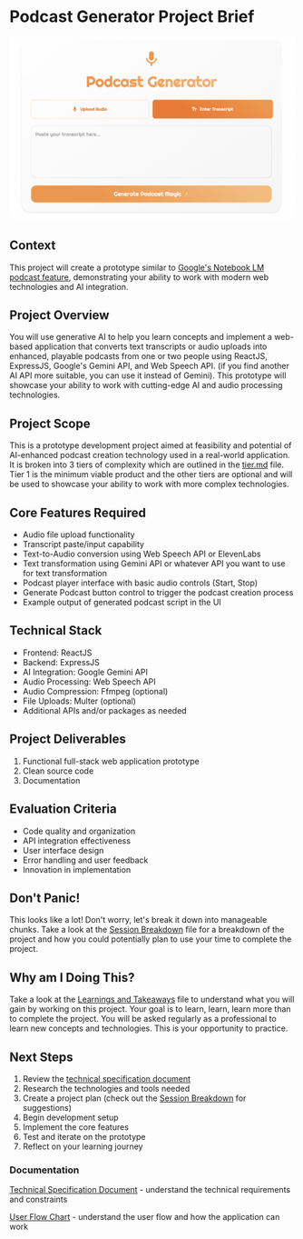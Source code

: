 # Podcast Generator Project Brief

<img src="./assets/podcast.png" alt="PodAI Creator Logo" width="750">

## Context
This project will create a prototype similar to [Google's Notebook LM podcast feature](https://notebooklm.google.com/), demonstrating your ability to work with modern web technologies and AI integration.

## Project Overview
You will use generative AI to help you learn concepts and implement a web-based application that converts text transcripts or audio uploads into enhanced, playable podcasts from one or two people using ReactJS, ExpressJS, Google's Gemini API, and Web Speech API. (if you find another AI API more suitable, you can use it instead of Gemini). This prototype will showcase your ability to work with cutting-edge AI and audio processing technologies.

## Project Scope
This is a prototype development project aimed at feasibility and potential of AI-enhanced podcast creation technology used in a real-world application. It is broken into 3 tiers of complexity which are outlined in the [tier.md](tier.md) file. Tier 1 is the minimum viable product and the other tiers are optional and will be used to showcase your ability to work with more complex technologies.

## Core Features Required
- Audio file upload functionality
- Transcript paste/input capability
- Text-to-Audio conversion using Web Speech API or ElevenLabs
- Text transformation using Gemini API or whatever API you want to use for text transformation
- Podcast player interface with basic audio controls (Start, Stop)
- Generate Podcast button control to trigger the podcast creation process
- Example output of generated podcast script in the UI


## Technical Stack
- Frontend: ReactJS
- Backend: ExpressJS
- AI Integration: Google Gemini API
- Audio Processing: Web Speech API
- Audio Compression: Ffmpeg (optional)
- File Uploads: Multer (optional)
- Additional APIs and/or packages as needed

## Project Deliverables
1. Functional full-stack web application prototype
2. Clean source code
3. Documentation

## Evaluation Criteria
- Code quality and organization
- API integration effectiveness
- User interface design
- Error handling and user feedback
- Innovation in implementation

## Don't Panic!
This looks like a lot! Don't worry, let's break it down into manageable chunks. Take a look at the [Session Breakdown](session.md) file for a breakdown of the project and how you could potentially plan to use your time to complete the project.

## Why am I Doing This?
Take a look at the [Learnings and Takeaways](learnings.md) file to understand what you will gain by working on this project. Your goal is to learn, learn, learn more than to complete the project. You will be asked regularly as a professional to learn new concepts and technologies. This is your opportunity to practice.

## Next Steps
1. Review the [technical specification document](spec.md)
2. Research the technologies and tools needed
3. Create a project plan (check out the [Session Breakdown](session.md) for suggestions)
4. Begin development setup
5. Implement the core features
6. Test and iterate on the prototype
7. Reflect on your learning journey

### Documentation

[Technical Specification Document](./spec.md) - understand the technical requirements and constraints

[User Flow Chart](user-flow.md) - understand the user flow and how the application can work